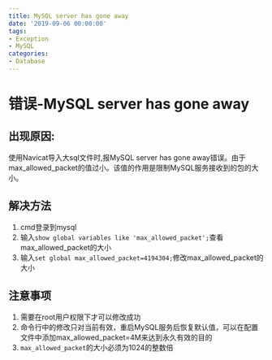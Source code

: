 ```yaml
---
title: MySQL server has gone away
date: '2019-09-06 00:00:00'
tags:
- Exception
- MySQL
categories:
- Database
---
```


# 错误-MySQL server has gone away

## 出现原因:

使用Navicat导入大sql文件时,报MySQL server has gone away错误。由于max_allowed_packet的值过小。该值的作用是限制MySQL服务接收到的包的大小。

## 解决方法

1. cmd登录到mysql
2. 输入`show global variables like 'max_allowed_packet';`查看max_allowed_packet的大小
3. 输入`set global max_allowed_packet=4194304;`修改max_allowed_packet的大小

## 注意事项

1. 需要在root用户权限下才可以修改成功
2. 命令行中的修改只对当前有效，重启MySQL服务后恢复默认值，可以在配置文件中添加max_allowed_packet=4M来达到永久有效的目的
3. `max_allowed_packet`的大小必须为1024的整数倍
